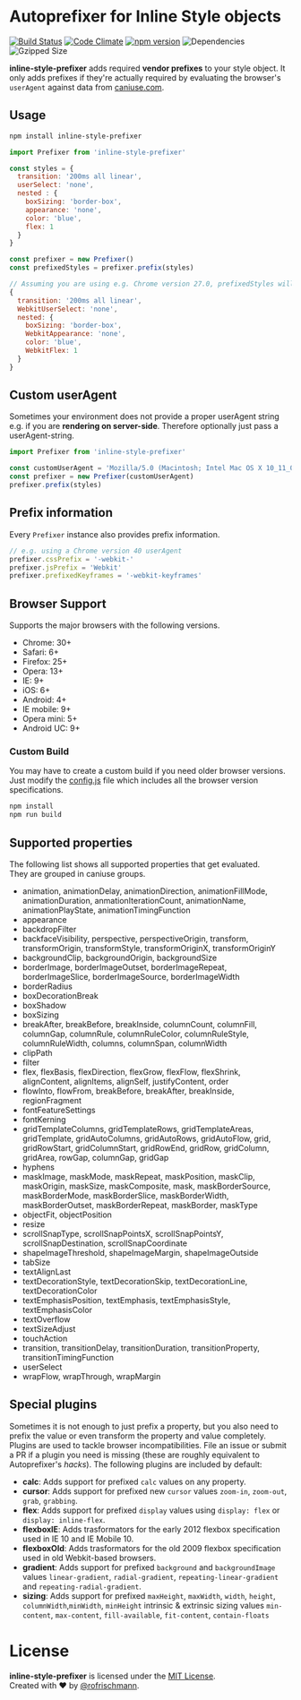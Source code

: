 # Autoprefixer for Inline Style objects
[![Build Status](https://travis-ci.org/rofrischmann/inline-style-prefixer.svg)](https://travis-ci.org/rofrischmann/inline-style-prefixer)
[![Code Climate](https://codeclimate.com/github/rofrischmann/inline-style-prefixer/badges/gpa.svg)](https://codeclimate.com/github/rofrischmann/inline-style-prefixer)
[![npm version](https://badge.fury.io/js/inline-style-prefixer.svg)](http://badge.fury.io/js/inline-style-prefixer)
![Dependencies](https://david-dm.org/rofrischmann/inline-style-prefixer.svg)
![Gzipped Size](https://img.shields.io/badge/gzipped-~7k-blue.svg)

**inline-style-prefixer** adds required **vendor prefixes** to your style object. It only adds prefixes if they're actually required by evaluating the browser's `userAgent` against data from [caniuse.com](http://caniuse.com/).

## Usage
```bash
npm install inline-style-prefixer
```

```javascript
import Prefixer from 'inline-style-prefixer'

const styles = {
  transition: '200ms all linear',
  userSelect: 'none',
  nested : {
    boxSizing: 'border-box',
    appearance: 'none',
    color: 'blue',
    flex: 1
  }
}

const prefixer = new Prefixer()
const prefixedStyles = prefixer.prefix(styles)

// Assuming you are using e.g. Chrome version 27.0, prefixedStyles will be:
{
  transition: '200ms all linear',
  WebkitUserSelect: 'none',
  nested: {
    boxSizing: 'border-box',
    WebkitAppearance: 'none',
    color: 'blue',
    WebkitFlex: 1
  }
}
```

## Custom userAgent
Sometimes your environment does not provide a proper userAgent string e.g. if you are **rendering on server-side**. Therefore optionally just pass a userAgent-string.

```javascript
import Prefixer from 'inline-style-prefixer'

const customUserAgent = 'Mozilla/5.0 (Macintosh; Intel Mac OS X 10_11_0) AppleWebKit/537.36 (KHTML, like Gecko) Chrome/44.0.2403.155 Safari/537.36'
const prefixer = new Prefixer(customUserAgent)
prefixer.prefix(styles)
```

## Prefix information
Every `Prefixer` instance also provides prefix information.
```javascript
// e.g. using a Chrome version 40 userAgent
prefixer.cssPrefix = '-webkit-'
prefixer.jsPrefix = 'Webkit'
prefixer.prefixedKeyframes = '-webkit-keyframes'
```

## Browser Support
Supports the major browsers with the following versions.
* Chrome: 30+
* Safari: 6+
* Firefox: 25+
* Opera: 13+
* IE: 9+
* iOS: 6+
* Android: 4+
* IE mobile: 9+
* Opera mini: 5+
* Android UC: 9+

### Custom Build
You may have to create a custom build if you need older browser versions. Just modify the [config.js](config.js) file which includes all the browser version specifications.
```sh
npm install
npm run build
```

## Supported properties
The following list shows all supported properties that get evaluated.<br>
They are grouped in caniuse groups.

* animation, animationDelay, animationDirection, animationFillMode, animationDuration, anmationIterationCount, animationName, animationPlayState, animationTimingFunction
* appearance
* backdropFilter
* backfaceVisibility, perspective, perspectiveOrigin, transform, transformOrigin, transformStyle, transformOriginX, transformOriginY
* backgroundClip, backgroundOrigin, backgroundSize
* borderImage, borderImageOutset, borderImageRepeat, borderImageSlice, borderImageSource, borderImageWidth
* borderRadius
* boxDecorationBreak
* boxShadow
* boxSizing
* breakAfter, breakBefore, breakInside, columnCount, columnFill, columnGap, columnRule, columnRuleColor, columnRuleStyle, columnRuleWidth, columns, columnSpan, columnWidth
* clipPath
* filter
* flex, flexBasis, flexDirection, flexGrow, flexFlow, flexShrink, alignContent, alignItems, alignSelf, justifyContent, order
* flowInto, flowFrom, breakBefore, breakAfter, breakInside, regionFragment
* fontFeatureSettings
* fontKerning
* gridTemplateColumns, gridTemplateRows, gridTemplateAreas, gridTemplate, gridAutoColumns, gridAutoRows, gridAutoFlow, grid, gridRowStart, gridColumnStart, gridRowEnd, gridRow, gridColumn, gridArea, rowGap, columnGap, gridGap
* hyphens
* maskImage, maskMode, maskRepeat, maskPosition, maskClip, maskOrigin, maskSize, maskComposite, mask, maskBorderSource, maskBorderMode, maskBorderSlice, maskBorderWidth, maskBorderOutset, maskBorderRepeat, maskBorder, maskType
* objectFit, objectPosition
* resize
* scrollSnapType, scrollSnapPointsX, scrollSnapPointsY, scrollSnapDestination, scrollSnapCoordinate
* shapeImageThreshold, shapeImageMargin, shapeImageOutside
* tabSize
* textAlignLast
* textDecorationStyle, textDecorationSkip, textDecorationLine, textDecorationColor
* textEmphasisPosition, textEmphasis, textEmphasisStyle, textEmphasisColor
* textOverflow
* textSizeAdjust
* touchAction
* transition, transitionDelay, transitionDuration, transitionProperty, transitionTimingFunction
* userSelect
* wrapFlow, wrapThrough, wrapMargin

## Special plugins
Sometimes it is not enough to just prefix a property, but you also need to prefix the value or even transform the property and value completely. Plugins are used to tackle browser incompatibilities. File an issue or submit a PR if a plugin you need is missing (these are roughly equivalent to Autoprefixer's *hacks*). The following plugins are included by default:

* **calc**: Adds support for prefixed `calc` values on any property.
* **cursor**: Adds support for prefixed new `cursor` values `zoom-in`, `zoom-out`, `grab`, `grabbing`.
* **flex**: Adds support for prefixed `display` values using `display: flex` or `display: inline-flex`.
* **flexboxIE**: Adds trasformators for the early 2012 flexbox specification used in IE 10 and IE Mobile 10.
* **flexboxOld**: Adds trasformators for the old 2009 flexbox specification used in old Webkit-based browsers.
* **gradient**: Adds support for prefixed `background` and `backgroundImage` values `linear-gradient`, `radial-gradient`, `repeating-linear-gradient` and `repeating-radial-gradient`.
* **sizing**: Adds support for prefixed `maxHeight`, `maxWidth`, `width`, `height`, `columnWidth`,`minWidth`, `minHeight` intrinsic & extrinsic sizing values `min-content`, `max-content`, `fill-available`, `fit-content`, `contain-floats`


# License
**inline-style-prefixer** is licensed under the [MIT License](LICENSE).<br>
Created with ♥ by [@rofrischmann](http://rofrischmann.de).

